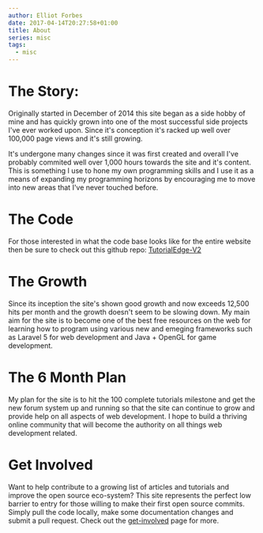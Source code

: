 ```yaml
---
author: Elliot Forbes
date: 2017-04-14T20:27:58+01:00
title: About
series: misc
tags:
  - misc
---
```


# The Story:

Originally started in December of 2014 this site began as a side hobby of mine
and has quickly grown into one of the most successful side projects I've ever
worked upon. Since it's conception it's racked up well over 100,000 page views
and it's still growing.

It's undergone many changes since it was first created and overall I've probably
commited well over 1,000 hours towards the site and it's content. This is
something I use to hone my own programming skills and I use it as a means of
expanding my programming horizons by encouraging me to move into new areas that
I've never touched before.

# The Code

For those interested in what the code base looks like for the entire website
then be sure to check out this github repo:
[TutorialEdge-V2](https://github.com/elliotforbes/tutorialedge-v2)

# The Growth

Since its inception the site's shown good growth and now exceeds 12,500 hits
per month and the growth doesn't seem to be slowing down. My main aim for the
site is to become one of the best free resources on the web for learning how to
program using various new and emeging frameworks such as Laravel 5 for web
development and Java + OpenGL for game development.

# The 6 Month Plan

My plan for the site is to hit the 100 complete tutorials milestone and get the
new forum system up and running so that the site can continue to grow and
provide help on all aspects of web development. I hope to build a thriving
online community that will become the authority on all things web development
related.

# Get Involved

Want to help contribute to a growing list of articles and tutorials and improve
the open source eco-system? This site represents the perfect low barrier to
entry for those willing to make their first open source commits. Simply pull the
code locally, make some documentation changes and submit a pull request. Check
out the [get-involved](/get-involved/) page for more.
